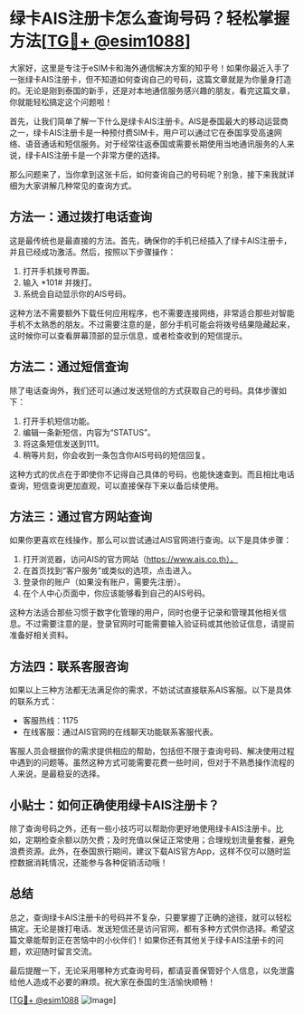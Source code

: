 # 绿卡AIS注册卡怎么查询号码？轻松掌握方法[[TG💪+ @esim1088](https://t.me/s/esim1088)]

大家好，这里是专注于eSIM卡和海外通信解决方案的知乎号！如果你最近入手了一张绿卡AIS注册卡，但不知道如何查询自己的号码，这篇文章就是为你量身打造的。无论是刚到泰国的新手，还是对本地通信服务感兴趣的朋友，看完这篇文章，你就能轻松搞定这个问题啦！

首先，让我们简单了解一下什么是绿卡AIS注册卡。AIS是泰国最大的移动运营商之一，绿卡AIS注册卡是一种预付费SIM卡，用户可以通过它在泰国享受高速网络、语音通话和短信服务。对于经常往返泰国或需要长期使用当地通讯服务的人来说，绿卡AIS注册卡是一个非常方便的选择。

那么问题来了，当你拿到这张卡后，如何查询自己的号码呢？别急，接下来我就详细为大家讲解几种常见的查询方式。

## 方法一：通过拨打电话查询

这是最传统也是最直接的方法。首先，确保你的手机已经插入了绿卡AIS注册卡，并且已经成功激活。然后，按照以下步骤操作：

1. 打开手机拨号界面。
2. 输入 *101# 并拨打。
3. 系统会自动显示你的AIS号码。

这种方法不需要额外下载任何应用程序，也不需要连接网络，非常适合那些对智能手机不太熟悉的朋友。不过需要注意的是，部分手机可能会将拨号结果隐藏起来，这时候你可以查看屏幕顶部的显示信息，或者检查收到的短信提示。

## 方法二：通过短信查询

除了电话查询外，我们还可以通过发送短信的方式获取自己的号码。具体步骤如下：

1. 打开手机短信功能。
2. 编辑一条新短信，内容为“STATUS”。
3. 将这条短信发送到111。
4. 稍等片刻，你会收到一条包含你AIS号码的短信回复。

这种方式的优点在于即使你不记得自己具体的号码，也能快速查到。而且相比电话查询，短信查询更加直观，可以直接保存下来以备后续使用。

## 方法三：通过官方网站查询

如果你更喜欢在线操作，那么可以尝试通过AIS官网进行查询。以下是具体步骤：

1. 打开浏览器，访问AIS的官方网站（https://www.ais.co.th）。
2. 在首页找到“客户服务”或类似的选项，点击进入。
3. 登录你的账户（如果没有账户，需要先注册）。
4. 在个人中心页面中，你应该能够看到自己的AIS号码。

这种方法适合那些习惯于数字化管理的用户，同时也便于记录和管理其他相关信息。不过需要注意的是，登录官网时可能需要输入验证码或其他验证信息，请提前准备好相关资料。

## 方法四：联系客服咨询

如果以上三种方法都无法满足你的需求，不妨试试直接联系AIS客服。以下是具体的联系方式：

- 客服热线：1175
- 在线客服：通过AIS官网的在线聊天功能联系客服代表。

客服人员会根据你的需求提供相应的帮助，包括但不限于查询号码、解决使用过程中遇到的问题等。虽然这种方式可能需要花费一些时间，但对于不熟悉操作流程的人来说，是最稳妥的选择。

## 小贴士：如何正确使用绿卡AIS注册卡？

除了查询号码之外，还有一些小技巧可以帮助你更好地使用绿卡AIS注册卡。比如，定期检查余额以防欠费；及时充值以保证正常使用；合理规划流量套餐，避免浪费资源。此外，在泰国旅行期间，建议下载AIS官方App，这样不仅可以随时监控数据消耗情况，还能参与各种促销活动哦！

## 总结

总之，查询绿卡AIS注册卡的号码并不复杂，只要掌握了正确的途径，就可以轻松搞定。无论是拨打电话、发送短信还是访问官网，都有多种方式供你选择。希望这篇文章能帮到正在苦恼中的小伙伴们！如果你还有其他关于绿卡AIS注册卡的问题，欢迎随时留言交流。

最后提醒一下，无论采用哪种方式查询号码，都请妥善保管好个人信息，以免泄露给他人造成不必要的麻烦。祝大家在泰国的生活愉快顺畅！

[[TG💪+ @esim1088](https://t.me/s/esim1088) ![Image](https://i.postimg.cc/4NQfJmqS/Snipaste-2025-05-13-00-14-12.png)]